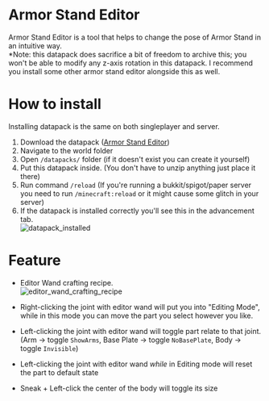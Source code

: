 # Armor Stand Editor
Armor Stand Editor is a tool that helps to change the pose of Armor Stand in an intuitive way.  
*Note: this datapack does sacrifice a bit of freedom to archive this; you won't be able to modify any z-axis rotation in this datapack. I recommend you install some other armor stand editor alongside this as well.

# How to install
Installing datapack is the same on both singleplayer and server.
1) Download the datapack ([Armor Stand Editor](https://www.planetminecraft.com/mod/armor-stand-editor/))
2) Navigate to the world folder
3) Open `/datapacks/` folder (if it doesn't exist you can create it yourself)
4) Put this datapack inside. (You don't have to unzip anything just place it there)
5) Run command `/reload` (If you're running a bukkit/spigot/paper server you need to run `/minecraft:reload` or it might cause some glitch in your server)
6) If the datapack is installed correctly you'll see this in the advancement tab.  
![datapack_installed](https://i.imgur.com/HClS0eG.png)

# Feature
- Editor Wand crafting recipe.  
![editor_wand_crafting_recipe](https://i.imgur.com/vhpIbp7.png)

- Right-clicking the joint with editor wand will put you into "Editing Mode", while in this mode you can move the part you select however you like.
- Left-clicking the joint with editor wand will toggle part relate to that joint. (Arm -> toggle `ShowArms`, Base Plate -> toggle `NoBasePlate`, Body -> toggle `Invisible`)
- Left-clicking the joint with editor wand *while* in Editing mode will reset the part to default state
- Sneak + Left-click the center of the body will toggle its size
